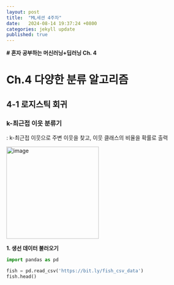 ```yaml
---
layout: post
title:  "ML세션 4주차"
date:   2024-08-14 19:37:24 +0800
categories: jekyll update
published: true
---
```


**# 혼자 공부하는 머신러닝+딥러닝 Ch. 4**

# Ch.4 다양한 분류 알고리즘

## **4-1 로지스틱 회귀**

### **k-최근접 이웃 분류기**
: k-최근접 이웃으로 주변 이웃을 찾고, 이웃 클래스의 비율을 확률로 출력  

<img width="241" alt="image" src="https://github.com/user-attachments/assets/2919c8e7-8d1a-4572-849c-c4cce57b6db5">

**1. 생선 데이터 불러오기**

```python
import pandas as pd

fish = pd.read_csv('https://bit.ly/fish_csv_data')
fish.head()
```









